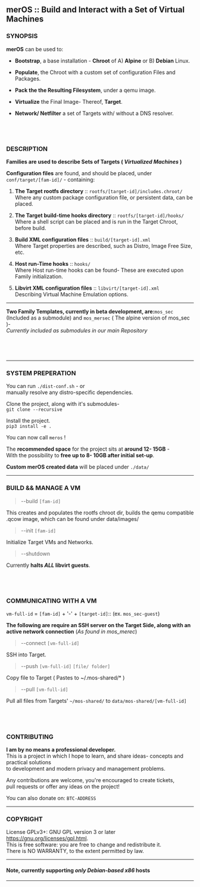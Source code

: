 ## merOS :: Build and Interact with a Set of Virtual Machines<br>

### SYNOPSIS

**merOS** can be used to:

- **Bootstrap**, a base installation - **Chroot** of A) **Alpine** or B) **Debian** Linux.
	
- **Populate**, the Chroot with a custom set of configuration Files and Packages.

- **Pack the the Resulting Filesystem**, under a qemu image.

- **Virtualize** the Final Image- Thereof, **Target**.

- **Network/ Netfilter** a set of Targets with/ without a DNS resolver.

## <br>

### DESCRIPTION

**Families are used to describe Sets of Targets ( *Virtualized Machines* )**

**Configuration files** are found, and should be placed,
under `conf/target/[fam-id]/` - containing:
	
1. **The Target rootfs directory** :: `rootfs/[target-id]/includes.chroot/` <br>
	Where any custom package configuration file, or persistent data, can be placed.


1. **The Target build-time hooks directory** :: `rootfs/[target-id]/hooks/ `<br>
	Where a shell script can be placed and is run in the Target Chroot, before build.

3. **Build XML configuration files** :: `build/[target-id].xml` <br>
	Where Target properties are described, such as Distro, Image Free Size, etc.

4. **Host run-Time hooks** :: `hooks/` <br>
	Where Host run-time hooks can be found- These are executed upon Family initialization.

5. **Libvirt XML configuration files** :: `libvirt/[target-id].xml`<br>
Describing Virtual Machine Emulation options.

---
**Two Family Templates, currently in beta development,
are:**`mos_sec` (Included as a submodule)  and `mos_mersec` ( The alpine version of mos_sec )- <br>
*Currently included as submodules in our main Repository*
## <br>
---

### SYSTEM PREPERATION

You can run `./dist-conf.sh` - 
or <br>
manually resolve any distro-specific dependencies. <br>
  
Clone the project, along with it's submodules- <br>
`git clone --recursive` <br>

Install the project. <br>
`pip3 install -e .` <br>

You can now call `meros` !

The **recommended space** for the project sits at **around 12- 15GB** - <br>
With the possibility to **free up to 8- 10GB after initial set-up**. <br>

**Custom merOS created data** will be placed
under `./data/`<br>

---

### BUILD && MANAGE A VM
	
> --build `[fam-id]`

This creates and populates the rootfs chroot dir,
builds the qemu compatible .qcow image, which can be found under
data/images/

> --init `[fam-id]`

Initialize Target VMs and Networks.

> --shutdown

Currently **halts *ALL* libvirt guests**.

## <br>

### COMMUNICATING WITH A VM

`vm-full-id` = `[fam-id]` + '-' + `[target-id]`:: 
(ex. `mos_sec-guest`) 

**The following are require an SSH server on the Target Side, along with an active network connection** (*As found in mos_merec*)

> --connect `[vm-full-id]`

SSH into Target.

> --push `[vm-full-id]` `[file/ folder]`

Copy file to Target ( Pastes to ~/.mos-shared/* )

> --pull `[vm-full-id]`

Pull all files from Targets' `~/mos-shared/`
to `data/mos-shared/[vm-full-id]`

## <br>


### CONTRIBUTING

**I am by no means a professional developer.** <br>
This is a project in which I hope to learn, and share ideas-
concepts and practical solutions <br> 
to development and
modern privacy and management problems.

Any contributions are welcome, you're encouraged to create tickets, <br>
pull requests
or offer any ideas on the project!

You can also donate on: `BTC-ADDRESS`  

---

### COPYRIGHT

License GPLv3+: GNU GPL version 3 or later <https://gnu.org/licenses/gpl.html>. <br>
This is free software: you are free to change and redistribute it.<br> 
There is NO WARRANTY, to the extent permitted by law.

---
#### Note, currently supporting *only Debian-based x86* hosts
******
